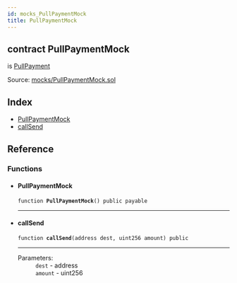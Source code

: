 ```yaml
---
id: mocks_PullPaymentMock
title: PullPaymentMock
---
```


<div class="contract-doc"><div class="contract"><h2 class="contract-header"><span class="contract-kind">contract</span> PullPaymentMock</h2><p class="base-contracts"><span>is</span> <a href="payment_PullPayment.html">PullPayment</a></p><div class="source">Source: <a href="https://github.com/OpenZeppelin/zeppelin-solidity/blob/v1.7.0/contracts/mocks/PullPaymentMock.sol" target="_blank">mocks/PullPaymentMock.sol</a></div></div><div class="index"><h2>Index</h2><ul><li><a href="mocks_PullPaymentMock.html#PullPaymentMock">PullPaymentMock</a></li><li><a href="mocks_PullPaymentMock.html#callSend">callSend</a></li></ul></div><div class="reference"><h2>Reference</h2><div class="functions"><h3>Functions</h3><ul><li><div class="item function"><span id="PullPaymentMock" class="anchor-marker"></span><h4 class="name">PullPaymentMock</h4><div class="body"><code class="signature">function <strong>PullPaymentMock</strong><span>() </span><span>public </span><span>payable </span></code><hr/></div></div></li><li><div class="item function"><span id="callSend" class="anchor-marker"></span><h4 class="name">callSend</h4><div class="body"><code class="signature">function <strong>callSend</strong><span>(address dest, uint256 amount) </span><span>public </span></code><hr/><dl><dt><span class="label-parameters">Parameters:</span></dt><dd><div><code>dest</code> - address</div><div><code>amount</code> - uint256</div></dd></dl></div></div></li></ul></div></div></div>
